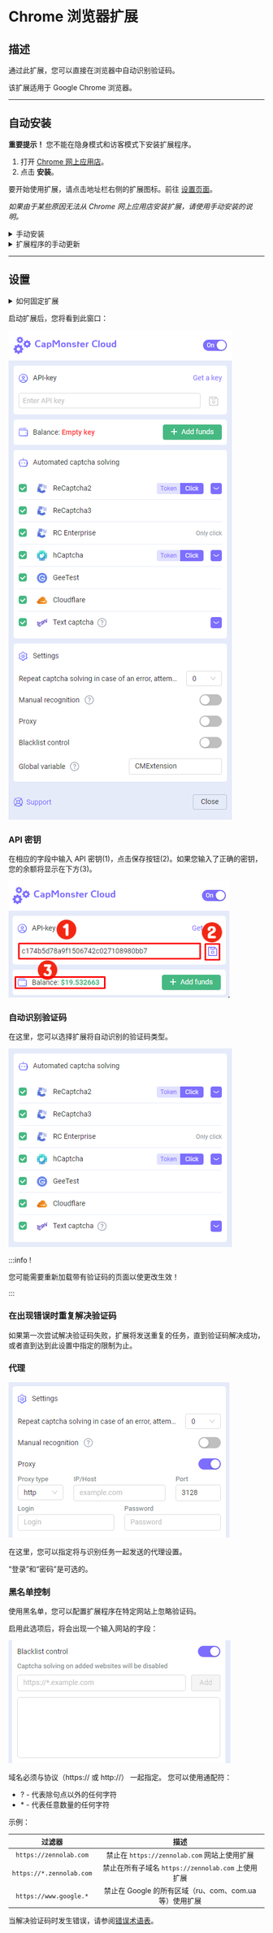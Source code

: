 ﻿---
sidebar_position: 0
---

# Chrome 浏览器扩展
## 描述
通过此扩展，您可以直接在浏览器中自动识别验证码。

该扩展适用于 Google Chrome 浏览器。

-----
## 自动安装
**重要提示！** 您不能在隐身模式和访客模式下安装扩展程序。

1. 打开 [Chrome 网上应用店](https://chrome.google.com/webstore/detail/capmonster-cloud-%E2%80%94-automa/pabjfbciaedomjjfelfafejkppknjleh?hl=en)。
1. 点击 **安装**。

要开始使用扩展，请点击地址栏右侧的扩展图标。前往 [设置页面](extension-main.md#设置)。

*如果由于某些原因无法从 Chrome 网上应用店安装扩展，请使用手动安装的说明。*

<details>
    <summary>手动安装</summary>

1. 下载带有扩展的[存档文件](https://drive.google.com/file/d/1uDLQXCeXKnb9lbostj4sMr80KszlRnli/view?usp=drive_link).

2. 将其解压缩到任意文件夹。

   **警告**: 请勿删除该文件夹，否则扩展将停止工作。
3. 在 Google Chrome 浏览器中打开“扩展程序”页面。有几种方法可以做到这一点：
   1. 在浏览器的地址栏中键入 chrome://extensions 并按 Enter。
   2. 从菜单中：点击右上角的三个竖点（靠近个人资料图片），然后选择“更多工具”，然后选择“扩展程序”。

![](./images/extension-main-firefox/359d5afb-d644-45c2-a882-e7fc3da759eb.png)

   3. 或者转到 Google Chrome 设置，并在右侧菜单中选择“扩展程序”（位于最底部）。

![](./images/extension-main-firefox/61a9b824-b0d2-4808-8bb8-feac4b25d0b7.png)

4. 启用“开发者模式”。
5. 然后点击“加载已解压的扩展程序”。

![](./images/extension-main-firefox/load-unpacked.png)

6. 找到并选择您解压缩扩展的文件夹。
7. 完成后，扩展应出现在已安装扩展的列表中。

![](./images/extension-main-firefox/919a2eab-1651-4b48-8980-b69346d700fd.png)

</details>

<details>
<summary>扩展程序的手动更新</summary>

如果您正在安装扩展的更新版本，那么当您更新原始扩展文件时，还需要在“扩展程序”页面上点击更新按钮（如何打开此页面在上面的“手动安装”部分已经描述）。

![](./images/extension-main-firefox/manual-update.png)
</details>

-----
## 设置
<details>
<summary>如何固定扩展</summary>

默认情况下，安装的扩展是隐藏的。要固定它，您需要点击“固定”按钮：

![](./images/extension-main-firefox/pin1.png)
</details>

启动扩展后，您将看到此窗口：

![](./images/extension-main-firefox/ext.screen.en.png)
### <a name="id-browserextension-apikey"></a>API 密钥
在相应的字段中输入 API 密钥(1)，点击保存按钮(2)。如果您输入了正确的密钥，您的余额将显示在下方(3)。

![](./images/extension-main-firefox/api-key.png)
### <a name="id-browserextension-automaticcaptchasolving"></a>自动识别验证码
在这里，您可以选择扩展将自动识别的验证码类型。

![](./images/extension-main-firefox/extension.example.png)

:::info !

您可能需要重新加载带有验证码的页面以使更改生效！

:::
### <a name="id-browserextension-repeatcaptchasolvingincaseofanerror"></a>在出现错误时重复解决验证码
如果第一次尝试解决验证码失败，扩展将发送重复的任务，直到验证码解决成功，或者直到达到此设置中指定的限制为止。
### <a name="id-browserextension-proxy"></a>代理
![](./images/extension-main-firefox/proxy.png)

在这里，您可以指定将与识别任务一起发送的代理设置。

“登录”和“密码”是可选的。
### <a name="id-browserextension-blacklistcontrol"></a>黑名单控制
使用黑名单，您可以配置扩展程序在特定网站上忽略验证码。

启用此选项后，将会出现一个输入网站的字段：

![](./images/extension-main-firefox/blacklist-control.png)

域名必须与协议（https:// 或 http://） 一起指定。
您可以使用通配符：

- ? - 代表除句点以外的任何字符
- \* - 代表任意数量的任何字符

示例：

|**过滤器**|**描述**|
| :-: | :-: |
|`https://zennolab.com`|禁止在 `https://zennolab.com` 网站上使用扩展|
|`https://*.zennolab.com`|禁止在所有子域名 `https://zennolab.com` 上使用扩展|
|`https://www.google.*`|禁止在 Google 的所有区域（ru、com、com.ua 等）使用扩展|

当解决验证码时发生错误，请参阅[错误术语表](/api/api-errors.md)。
